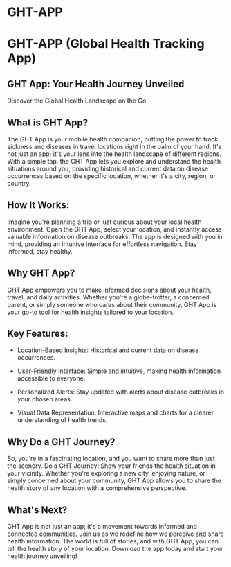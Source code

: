 # GHT-APP


# GHT-APP (Global Health Tracking App)


## GHT App: Your Health Journey Unveiled 
Discover the Global Health Landscape on the Go

## What is GHT App? 

The GHT App is your mobile health companion, putting the power to track sickness and diseases in travel locations right in the palm of your hand. It's not just an app; it's your lens into the health landscape of different regions. With a simple tap, the GHT App lets you explore and understand the health situations around you, providing historical and current data on disease occurrences based on the specific location, whether it's a city, region, or country.



## How It Works: 

Imagine you're planning a trip or just curious about your local health environment. Open the GHT App, select your location, and instantly access valuable information on disease outbreaks. The app is designed with you in mind, providing an intuitive interface for effortless navigation. Stay informed, stay healthy.



## Why GHT App? 

GHT App empowers you to make informed decisions about your health, travel, and daily activities. Whether you're a globe-trotter, a concerned parent, or simply someone who cares about their community, GHT App is your go-to tool for health insights tailored to your location.



## Key Features:

- Location-Based Insights: Historical and current data on disease occurrences.

- User-Friendly Interface: Simple and intuitive, making health information accessible to everyone.

- Personalized Alerts: Stay updated with alerts about disease outbreaks in your chosen areas.

- Visual Data Representation: Interactive maps and charts for a clearer understanding of health trends.



## Why Do a GHT Journey? 

So, you're in a fascinating location, and you want to share more than just the scenery. Do a GHT Journey! Show your friends the health situation in your vicinity. Whether you're exploring a new city, enjoying nature, or simply concerned about your community, GHT App allows you to share the health story of any location with a comprehensive perspective.



## What's Next? 

GHT App is not just an app; it's a movement towards informed and connected communities. Join us as we redefine how we perceive and share health information. The world is full of stories, and with GHT App, you can tell the health story of your location. Download the app today and start your health journey unveiling!


